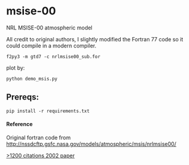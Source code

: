 # msise-00
NRL MSISE-00 atmospheric model

All credit to original authors, I slightly modified the Fortran 77 
code so it could compile in a modern compiler. 

```
f2py3 -m gtd7 -c nrlmsise00_sub.for 
```
plot by:
```
python demo_msis.py
```

Prereqs:
--------
``` pip install -r requirements.txt ```

#### Reference
Original fortran code from
http://nssdcftp.gsfc.nasa.gov/models/atmospheric/msis/nrlmsise00/

[>1200 citations 2002 paper](http://onlinelibrary.wiley.com/doi/10.1029/2002JA009430/pdf)


